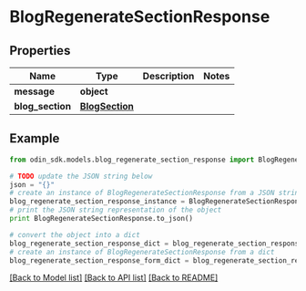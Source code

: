 # BlogRegenerateSectionResponse


## Properties

Name | Type | Description | Notes
------------ | ------------- | ------------- | -------------
**message** | **object** |  | 
**blog_section** | [**BlogSection**](BlogSection.md) |  | 

## Example

```python
from odin_sdk.models.blog_regenerate_section_response import BlogRegenerateSectionResponse

# TODO update the JSON string below
json = "{}"
# create an instance of BlogRegenerateSectionResponse from a JSON string
blog_regenerate_section_response_instance = BlogRegenerateSectionResponse.from_json(json)
# print the JSON string representation of the object
print BlogRegenerateSectionResponse.to_json()

# convert the object into a dict
blog_regenerate_section_response_dict = blog_regenerate_section_response_instance.to_dict()
# create an instance of BlogRegenerateSectionResponse from a dict
blog_regenerate_section_response_form_dict = blog_regenerate_section_response.from_dict(blog_regenerate_section_response_dict)
```
[[Back to Model list]](../README.md#documentation-for-models) [[Back to API list]](../README.md#documentation-for-api-endpoints) [[Back to README]](../README.md)


